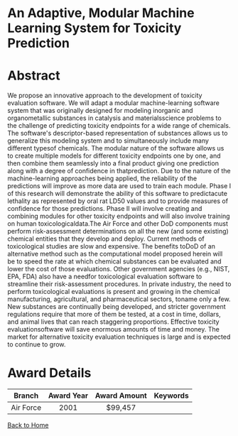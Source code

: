 
An Adaptive, Modular Machine Learning System for Toxicity Prediction
====================================================================

# Abstract


We propose an innovative approach to the development of toxicity evaluation software.  We will adapt a modular machine-learning software system that was originally designed for modeling inorganic and organometallic substances in catalysis and materialsscience problems to the challenge of predicting toxicity endpoints for a wide range of chemicals.  The software's descriptor-based representation of substances allows us to generalize this modeling system and to simultaneously include many different typesof chemicals.  The modular nature of the software allows us to create multiple models for different toxicity endpoints one by one, and then combine them seamlessly into a final product giving one prediction along with a degree of confidence in thatprediction.  Due to the nature of the machine-learning approaches being applied, the reliability of the predictions will improve as more data are used to train each module.  Phase I of this research will demonstrate the ability of this software to predictacute lethality as represented by oral rat LD50 values and to provide measures of confidence for those predictions.  Phase II will involve creating and combining modules for other toxicity endpoints and will also involve training on human toxicologicaldata.The Air Force and other DoD components must perform risk-assessment determinations on all the new (and some existing) chemical entities that they develop and deploy.  Current methods of toxicological studies are slow and expensive.  The benefits toDoD of an alternative method such as the computational model proposed herein will be to speed the rate at which chemical substances can be evaluated and lower the cost of those evaluations.  Other government agencies (e.g., NIST, EPA, FDA) also have a needfor toxicological evaluation software to streamline their risk-assessment procedures.  In private industry, the need to perform toxicological evaluations is present and growing in the chemical manufacturing, agricultural, and pharmaceutical sectors, toname only a few.  New substances are continually being developed, and stricter government regulations require that more of them be tested, at a cost in time, dollars, and animal lives that can reach staggering proportions.  Effective toxicity evaluationsoftware will save enormous amounts of time and money.  The market for alternative toxicity evaluation techniques is large and is expected to continue to grow.  

# Award Details

|Branch|Award Year|Award Amount|Keywords|
| :---: | :---: | :---: | :---: |
|Air Force|2001|$99,457||
  
  


[Back to Home](https://github.com/chrischow/dod_sbir_awards/Reports/JT/#43)
